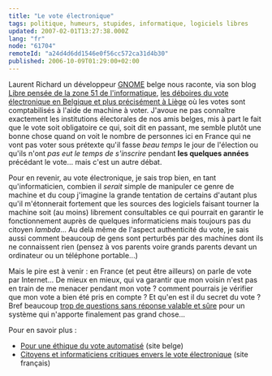 ```yaml
---
title: "Le vote électronique"
tags: politique, humeurs, stupides, informatique, logiciels libres
updated: 2007-02-01T13:27:38.000Z
lang: "fr"
node: "61704"
remoteId: "a24d4d6dd1546e0f56cc572ca31d4b30"
published: 2006-10-09T01:29:00+02:00
---
```

 
Laurent Richard un développeur [GNOME](http://planete.gnomefr.org/) belge nous raconte, via son blog [Libre pensée de la zone 51 de l'informatique](http://www.linux-eco.org/blog/), [les déboires du vote électronique en Belgique et plus précisément à Liège](http://www.linux-eco.org/blog/index.php/2006/10/08/123-democratie-et-vote-electronique) où les votes sont comptabilisés à l'aide de machine à voter. J'avoue ne pas connaître exactement les institutions électorales de nos amis belges, mis à part le fait que le vote soit obligatoire ce qui, soit dit en passant, me semble plutôt une bonne chose quand on voit le nombre de personnes ici en France qui ne vont pas voter sous prétexte qu'il fasse *beau temps* le jour de l'élection ou qu'ils n'ont *pas eut le temps de s'inscrire* pendant **les quelques années** précédant le vote... mais c'est un autre débat.

 
Pour en revenir, au vote électronique, je sais trop bien, en tant qu'informaticien, combien il *serait* simple de manipuler ce genre de machine et du coup j'imagine la grande tentation de certains d'autant plus qu'il m'étonnerait fortement que les sources des logiciels faisant tourner la machine soit (au moins) librement consultables ce qui pourrait en garantir le fonctionnement auprès de quelques informaticiens mais toujours pas du citoyen *lambda*... Au delà même de l'aspect authenticité du vote, je sais aussi comment beaucoup de gens sont perturbés par des machines dont ils ne connaissent rien (pensez à vos parents voire grands parents devant un ordinateur ou un téléphone portable...)

 
Mais le pire est à venir : en France (et peut être ailleurs) on parle de vote par Internet... De mieux en mieux, qui va garantir que mon voisin n'est pas en train de me menacer pendant mon vote ? comment pourrais je vérifier que mon vote a bien été pris en compte ? Et qu'en est il du secret du vote ? Bref beaucoup [trop de questions sans réponse valable et sûre](http://www.sciences.univ-nantes.fr/info/perso/permanents/enguehard/perso/RI_halshs-00085041.pdf) pour un système qui n'apporte finalement pas grand chose...

 
Pour en savoir plus :

 * [Pour une éthique du vote automatisé](http://www.poureva.be) (site belge)
 * [Citoyens et informaticiens critiques envers le vote électronique](http://www.recul-democratique.org/) (site français)
